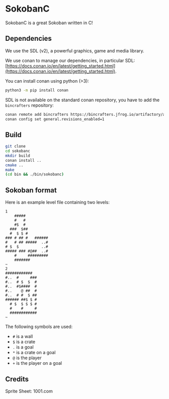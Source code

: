 # SokobanC

SokobanC is a great Sokoban written in C!

## Dependencies

We use the SDL (v2), a powerful graphics, game and media library.

We use conan to manage our dependencies, in particular SDL: [https://docs.conan.io/en/latest/getting_started.html](https://docs.conan.io/en/latest/getting_started.html).

You can install conan using python (>3):

```bash
python3 -m pip install conan
```

SDL is not available on the standard conan repository, you have to add the `bincrafters` repository:

```bash
conan remote add bincrafters https://bincrafters.jfrog.io/artifactory/api/conan/public-conan
conan config set general.revisions_enabled=1
```

## Build

```bash
git clone
cd sokobanc
mkdir build
conan install ..
cmake ..
make
(cd bin && ./bin/sokobanc)
```

## Sokoban format

Here is an example level file containing two levels:

```
1
    #####
    #   #
    #$  #
  ###  $##
  #  $ $ #
### # ## #   ######
#   # ## #####  ..#
# $  $          ..#
##### ### #@##  ..#
    #     #########
    #######
~
2
############
#..  #     ###
#..  # $  $  #
#..  #$####  #
#..    @ ##  #
#..  # #  $ ##
###### ##$ $ #
  # $  $ $ $ #
  #    #     #
  ############
~
```

The following symbols are used:

- `#` is a wall
- `$` is a crate
- `.` is a goal
- `*` is a crate on a goal
- `@` is the player
- `+` is the player on a goal

## Credits

Sprite Sheet: 1001.com
